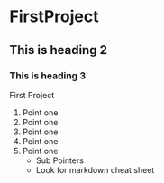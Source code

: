 # FirstProject
## This is heading 2
### This is heading 3

First Project

1. Point one
1. Point one
1. Point one
1. Point one
1. Point one
    - Sub Pointers
    - Look for markdown cheat sheet
